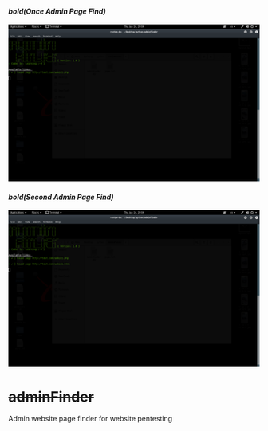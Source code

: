 #### _**bold(Once Admin Page Find)**_

![Screenshot](1.png)


#### _**bold(Second Admin Page Find)**_


![Screenshot](2.png)

# ~~adminFinder~~

Admin website page finder for website pentesting
